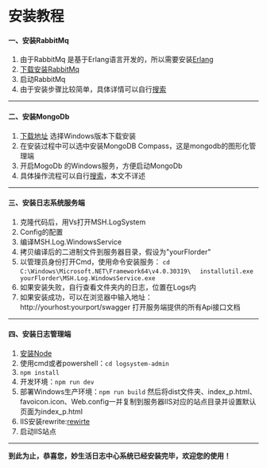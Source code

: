 # 安装教程

#### **一、安装RabbitMq**

 1. 由于RabbitMq 是基于Erlang语言开发的，所以需要安装[Erlang][1]
 2. [下载安装RabbitMq][2]
 3. 启动RabbitMq
 4. 由于安装步骤比较简单，具体详情可以自行[搜索][3]


----------


#### **二、安装MongoDb**

 1. [下载地址][4] 选择Windows版本下载安装
 2. 在安装过程中可以选中安装MongoDB Compass，这是mongodb的图形化管理端
 3. 开启MogoDb 的Windows服务，方便启动MongoDb
 4. 具体操作流程可以自行[搜索][5]，本文不详述


----------
#### **三、安装日志系统服务端**

 1. 克隆代码后，用Vs打开MSH.LogSystem
 2. Config的配置
 3. 编译MSH.Log.WindowsService
 4. 拷贝编译后的二进制文件到服务器目录，假设为"yourFlorder"
 5. 以管理员身份打开Cmd，使用命令安装服务：
     `cd C:\Windows\Microsoft.NET\Framework64\v4.0.30319\  ` 
     `installutil.exe yourFlorder\MSH.Log.WindowsService.exe`
 6. 如果安装失败，自行查看文件夹内的日志，位置在Logs内
 7. 如果安装成功，可以在浏览器中输入地址：http://yourhost:yourport/swagger 打开服务端提供的所有Api接口文档

----------
#### **四、安装日志管理端**

 1. [安装Node][6]
 2. 使用cmd或者powershell：`cd logsystem-admin`
 3. `npm install`
 4. 开发环境：`npm run dev`
 5. 部署Windows生产环境：`npm run build` 然后将dist文件夹、index_p.html、favoicon.icon、Web.config一并复制到服务器IIS对应的站点目录并设置默认页面为index_p.html
 6. IIS安装rewrite:[rewirte][7]
 7. 启动IIS站点
    
----------
**到此为止，恭喜您，妙生活日志中心系统已经安装完毕，欢迎您的使用！**

  [1]: http://www.rabbitmq.com/download.html
  [2]: http://www.rabbitmq.com/news.html#2018-07-05T17:00:00+00:00
  [3]: https://cn.bing.com/search?q=Windows%20%E5%AE%89%E8%A3%85rabbitMq&go=%E6%8F%90%E4%BA%A4&qs=n&form=QBLH&sp=-1&pq=jsonp%E8%B7%A8%E5%9F%9F%E8%8E%B7%E5%8F%96cookie%E5%AE%9E%E4%BE%8B&sc=0-17&sk=&cvid=592A8BE0FE3C418A8CD8C83227BF97B8
  [4]: https://www.mongodb.com/download-center#enterprise
  [5]: https://cn.bing.com/search?q=Windows%20%E5%AE%89%E8%A3%85MongoDb&qs=n&form=QBRE&sp=-1&pq=windows%20%E5%AE%89%E8%A3%85mongodb&sc=0-17&sk=&cvid=AC45777F11C643A3AAB041BB49A029EC
  [6]: https://nodejs.org/en/
  [7]: https://www.iis.net/downloads/microsoft/url-rewrite